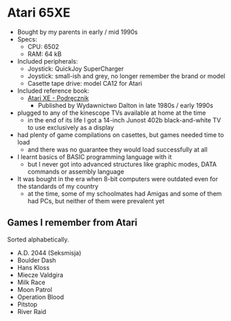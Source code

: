 # Atari 65XE

- Bought by my parents in early / mid 1990s
- Specs:
  - CPU: 6502
  - RAM: 64 kB
- Included peripherals:
  - Joystick: QuickJoy SuperCharger
  - Joystick: small-ish and grey, no longer remember the brand or model
  - Casette tape drive: model CA12 for Atari
- Included reference book:
  - [Atari XE - Podręcznik](https://masto.ai/@lukem/109672504062275143)
    - Published by Wydawnictwo Dalton in late 1980s / early 1990s
- plugged to any of the kinescope TVs available at home at the time
  - in the end of its life I got a 14-inch Junost 402b black-and-white TV to use exclusively as a display
- had plenty of game compilations on casettes, but games needed time to load
  - and there was no guarantee they would load successfully at all
- I learnt basics of BASIC programming language with it
  - but I never got into advanced structures like graphic modes, DATA commands or assembly language
- It was bought in the era when 8-bit computers were outdated even for the standards of my country
  - at the time, some of my schoolmates had Amigas and some of them had PCs, but neither of them were prevalent yet

## Games I remember from Atari

Sorted alphabetically.

- A.D. 2044 (Seksmisja)
- Boulder Dash
- Hans Kloss
- Miecze Valdgira
- Milk Race
- Moon Patrol
- Operation Blood
- Pitstop
- River Raid
